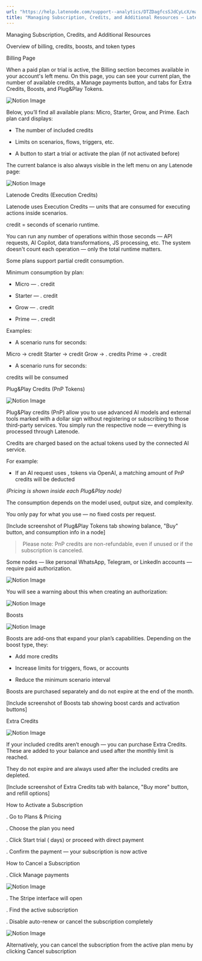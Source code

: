 ```yaml
---
url: "https://help.latenode.com/support--analytics/DTZDagfcsSJdCyLcX/managing-subscription-credits-and-additional-resources/JmPXDVGBgCkRpsLPHW"
title: "Managing Subscription, Credits, and Additional Resources – Latenode | Help Center"
---
```


 Managing Subscription, Credits, and Additional Resources

Overview of billing, credits, boosts, and token types


 Billing Page

When a paid plan or trial is active, the Billing section becomes available in your account's left menu. On this page, you can see your current plan, the number of available credits, a Manage payments button, and tabs for Extra Credits, Boosts, and Plug&Play Tokens.

![Notion Image](https://www.notion.so/image/attachment%Accf-acd-de-f-daeee%Avivaldi_gOlPINdrop.png?table=block&id=ed-a--aea-ecaacfe&cache=v)

Below, you’ll find all available plans: Micro, Starter, Grow, and Prime. Each plan card displays:

- The number of included credits

- Limits on scenarios, flows, triggers, etc.

- A button to start a trial or activate the plan (if not activated before)

The current balance is also always visible in the left menu on any Latenode page:

![Notion Image](https://www.notion.so/image/attachment%Acccbafa-cd-a--bbadf%Avivaldi_jnOXSk.png?table=block&id=ed-a-c-af-fabe&cache=v)

  

 Latenode Credits (Execution Credits)

Latenode uses Execution Credits — units that are consumed for executing actions inside scenarios.

 credit =  seconds of scenario runtime.

You can run any number of operations within those  seconds — API requests, AI Copilot, data transformations, JS processing, etc. The system doesn't count each operation — only the total runtime matters.

Some plans support partial credit consumption.

 Minimum consumption by plan:

- Micro — . credit

- Starter — . credit

- Grow — . credit

- Prime — . credit

 Examples:

- A scenario runs for  seconds:

Micro →  credit
Starter →  credit
Grow → . credits
Prime → . credit

- A scenario runs for  seconds:

 credits will be consumed

  

 Plug&Play Credits (PnP Tokens)

![Notion Image](https://www.notion.so/image/attachment%Abdc-ca-aa-fc-dbba%Avivaldi_lvdzcLk.png?table=block&id=ed-a-c-a-fcbdfffa&cache=v)

Plug&Play credits (PnP) allow you to use advanced AI models and external tools marked with a dollar sign without registering or subscribing to those third-party services. You simply run the respective node — everything is processed through Latenode.

Credits are charged based on the actual tokens used by the connected AI service.

For example:

- If an AI request uses , tokens via OpenAI, a matching amount of PnP credits will be deducted

_(Pricing is shown inside each Plug&Play node)_

The consumption depends on the model used, output size, and complexity.

You only pay for what you use — no fixed costs per request.

\[Include screenshot of Plug&Play Tokens tab showing balance, "Buy" button, and consumption info in a node\]

> ️ Please note: PnP credits are non-refundable, even if unused or if the subscription is canceled.

Some nodes — like personal WhatsApp, Telegram, or LinkedIn accounts — require paid authorization.

![Notion Image](https://www.notion.so/image/attachment%Addbcab-ff-d-bbc-feefdb%Abrave_QvFuJWw.png?table=block&id=ed-a-a-bb-ccfbccc&cache=v)

You will see a warning about this when creating an authorization:

![Notion Image](https://www.notion.so/image/attachment%Abcc-c-c-af-bebcbe%Abrave_kNMyGvAZ.png?table=block&id=ed-a--bc-efbcc&cache=v)

  

 Boosts

![Notion Image](https://www.notion.so/image/attachment%Afaece-bdd-ef-ba-bca%Avivaldi_NhnzpddbO.png?table=block&id=ed-a--add-eadabe&cache=v)

Boosts are add-ons that expand your plan’s capabilities. Depending on the boost type, they:

- Add more credits

- Increase limits for triggers, flows, or accounts

- Reduce the minimum scenario interval

Boosts are purchased separately and do not expire at the end of the month.

\[Include screenshot of Boosts tab showing boost cards and activation buttons\]

  

 Extra Credits

![Notion Image](https://www.notion.so/image/attachment%Aada-ccc-ea-ac-bfdcae%Avivaldi_eidjntlew.png?table=block&id=ed-a-b-ad-fcbbdfbf&cache=v)

If your included credits aren’t enough — you can purchase Extra Credits. These are added to your balance and used after the monthly limit is reached.

They do not expire and are always used after the included credits are depleted.

\[Include screenshot of Extra Credits tab with balance, "Buy more" button, and refill options\]

  

 How to Activate a Subscription

. Go to Plans & Pricing

. Choose the plan you need

. Click Start trial ( days) or proceed with direct payment

. Confirm the payment — your subscription is now active

  

 How to Cancel a Subscription

. Click Manage payments

![Notion Image](https://www.notion.so/image/attachment%Abcb-ddd-efb-abb-bea%Avivaldi_LbWeQCHOCY.png?table=block&id=ed-a--b-ddbbced&cache=v)

. The Stripe interface will open

. Find the active subscription

. Disable auto-renew or cancel the subscription completely

![Notion Image](https://www.notion.so/image/attachment%Afedda-caa-dc-b-ca%Avivaldi_JnOVlo.png?table=block&id=ed-a-cf-be-edacce&cache=v)

Alternatively, you can cancel the subscription from the active plan menu by clicking Cancel subscription

  